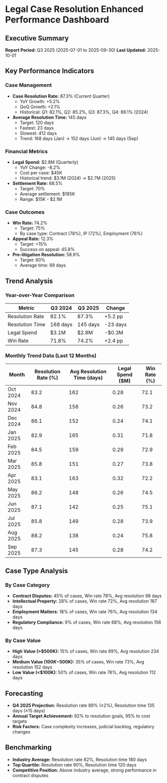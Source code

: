 # Legal Case Resolution Enhanced Performance Dashboard

## Executive Summary
**Report Period:** Q3 2025 (2025-07-01 to 2025-09-30)
**Last Updated:** 2025-10-01

## Key Performance Indicators

### Case Management
- **Case Resolution Rate:** 87.3% (Current Quarter)
  - YoY Growth: +5.2%
  - QoQ Growth: +2.1%
  - Historical: Q1: 82.1%, Q2: 85.2%, Q3: 87.3%, Q4: 89.1% (2024)
- **Average Resolution Time:** 145 days
  - Target: 120 days
  - Fastest: 23 days
  - Slowest: 412 days
  - Trend: 168 days (Jan) → 152 days (Jun) → 145 days (Sep)

### Financial Metrics
- **Legal Spend:** $2.8M (Quarterly)
  - YoY Change: -8.2%
  - Cost per case: $45K
  - Historical trend: $3.1M (2024) → $2.7M (2025)
- **Settlement Rate:** 68.5%
  - Target: 70%
  - Average settlement: $185K
  - Range: $15K - $2.1M

### Case Outcomes
- **Win Rate:** 74.2%
  - Target: 75%
  - By case type: Contract (78%), IP (72%), Employment (76%)
- **Appeal Rate:** 12.3%
  - Target: <15%
  - Success on appeal: 45.8%
- **Pre-litigation Resolution:** 58.9%
  - Target: 60%
  - Average time: 89 days

## Trend Analysis

### Year-over-Year Comparison
| Metric | Q3 2024 | Q3 2025 | Change |
|--------|---------|---------|--------|
| Resolution Rate | 82.1% | 87.3% | +5.2 pp |
| Resolution Time | 168 days | 145 days | -23 days |
| Legal Spend | $3.1M | $2.8M | -$0.3M |
| Win Rate | 71.8% | 74.2% | +2.4 pp |

### Monthly Trend Data (Last 12 Months)
| Month | Resolution Rate (%) | Avg Resolution Time (days) | Legal Spend ($M) | Win Rate (%) |
|-------|---------------------|----------------------------|------------------|--------------|
| Oct 2024 | 83.2 | 162 | 0.28 | 72.1 |
| Nov 2024 | 84.8 | 158 | 0.26 | 73.2 |
| Dec 2024 | 86.1 | 152 | 0.24 | 74.1 |
| Jan 2025 | 82.9 | 165 | 0.31 | 71.8 |
| Feb 2025 | 84.5 | 159 | 0.29 | 72.9 |
| Mar 2025 | 85.8 | 151 | 0.27 | 73.8 |
| Apr 2025 | 83.1 | 163 | 0.32 | 72.2 |
| May 2025 | 86.2 | 148 | 0.26 | 74.5 |
| Jun 2025 | 87.1 | 142 | 0.25 | 75.1 |
| Jul 2025 | 85.8 | 149 | 0.28 | 73.9 |
| Aug 2025 | 88.2 | 138 | 0.24 | 75.8 |
| Sep 2025 | 87.3 | 145 | 0.28 | 74.2 |

## Case Type Analysis

### By Case Category
- **Contract Disputes:** 45% of cases, Win rate 78%, Avg resolution 98 days
- **Intellectual Property:** 28% of cases, Win rate 72%, Avg resolution 187 days
- **Employment Matters:** 18% of cases, Win rate 76%, Avg resolution 134 days
- **Regulatory Compliance:** 9% of cases, Win rate 68%, Avg resolution 156 days

### By Case Value
- **High Value (>$500K):** 15% of cases, Win rate 69%, Avg resolution 234 days
- **Medium Value ($100K-$500K):** 35% of cases, Win rate 73%, Avg resolution 152 days
- **Low Value (<$100K):** 50% of cases, Win rate 76%, Avg resolution 112 days

## Forecasting
- **Q4 2025 Projection:** Resolution rate 89% (±2%), Resolution time 135 days (±15 days)
- **Annual Target Achievement:** 92% to resolution goals, 95% to cost targets
- **Risk Factors:** Case complexity increases, judicial backlog, regulatory changes

## Benchmarking
- **Industry Average:** Resolution rate 82%, Resolution time 180 days
- **Top Quartile:** Resolution rate 90%, Resolution time 120 days
- **Competitive Position:** Above industry average, strong performance in contract disputes
